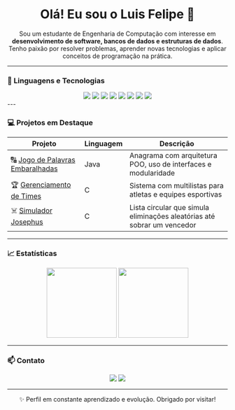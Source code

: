 <h1 align="center">Olá! Eu sou o Luis Felipe 👋</h1>

<p align="center">
Sou um estudante de Engenharia de Computação com interesse em <strong>desenvolvimento de software, bancos de dados e estruturas de dados</strong>.  
Tenho paixão por resolver problemas, aprender novas tecnologias e aplicar conceitos de programação na prática.
</p>

---

### 🚀 Linguagens e Tecnologias

<div align="center">
  <img src="https://img.shields.io/badge/Python-3776AB?style=for-the-badge&logo=python&logoColor=white"/>
  <img src="https://img.shields.io/badge/Java-ED8B00?style=for-the-badge&logo=java&logoColor=white"/>
  <img src="https://img.shields.io/badge/JavaScript-F7DF1E?style=for-the-badge&logo=javascript&logoColor=black"/>
  <img src="https://img.shields.io/badge/C%23-239120?style=for-the-badge&logo=c-sharp&logoColor=white"/>
  <img src="https://img.shields.io/badge/.NET-512BD4?style=for-the-badge&logo=dotnet&logoColor=white"/>
  <img src="https://img.shields.io/badge/C-informational?style=for-the-badge&logo=c&logoColor=white"/>
  <img src="https://img.shields.io/badge/MySQL-005C84?style=for-the-badge&logo=mysql&logoColor=white"/>
  <img src="https://img.shields.io/badge/PostgreSQL-336791?style=for-the-badge&logo=postgresql&logoColor=white"/>
</div>
---

### 💻 Projetos em Destaque

| Projeto | Linguagem | Descrição |
|--------|-----------|-----------|
| 🔠 [Jogo de Palavras Embaralhadas](https://github.com/seu-usuario/jogo-palavras) | Java | Anagrama com arquitetura POO, uso de interfaces e modularidade |
| 🏆 [Gerenciamento de Times](https://github.com/seu-usuario/gerenciamento-de-times) | C | Sistema com multilistas para atletas e equipes esportivas |
| ☠️ [Simulador Josephus](https://github.com/seu-usuario/simulador-josephus) | C | Lista circular que simula eliminações aleatórias até sobrar um vencedor |

---

### 📈 Estatísticas

<div align="center">
  <img height="160em" src="https://github-readme-stats.vercel.app/api?username=LuisFelipeRC1&show_icons=true&theme=radical&count_private=true"/>
  <img height="160em" src="https://github-readme-stats.vercel.app/api/top-langs/?username=LuisFelipeRC1&layout=compact&langs_count=7&theme=radical"/>
</div>

---

### 📫 Contato

<div align="center">
  <a href="mailto:felimar2018@gmail.com"><img src="https://img.shields.io/badge/Email-D14836?style=for-the-badge&logo=gmail&logoColor=white"/></a>
  <a href="https://www.linkedin.com/in/luisfeliperamalhoc"><img src="https://img.shields.io/badge/LinkedIn-0A66C2?style=for-the-badge&logo=linkedin&logoColor=white"/></a>
</div>

---

<p align="center">✨ Perfil em constante aprendizado e evolução. Obrigado por visitar!</p>


